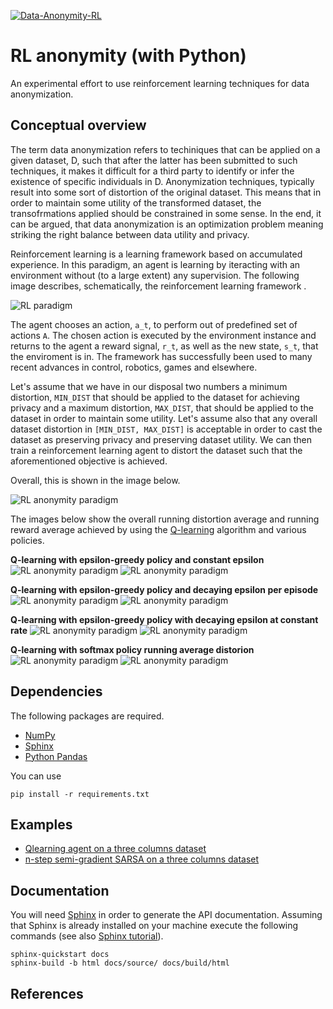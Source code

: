 
[![Data-Anonymity-RL](https://github.com/pockerman/rl_anonymity_with_python/actions/workflows/python-app.yml/badge.svg)](https://github.com/pockerman/rl_anonymity_with_python/actions/workflows/python-app.yml)

# RL anonymity (with Python)

An experimental effort to use reinforcement learning techniques for data anonymization. 

## Conceptual overview

The term data anonymization refers to techiniques that can be applied on a given dataset, D, such that after
the latter has been submitted to such techniques, it makes it difficult for a third party to identify or infer the existence
of specific individuals in D. Anonymization techniques, typically result into some sort of distortion
of the original dataset. This means that in order to maintain some utility of the transformed dataset, the transofrmations
applied should be constrained in some sense. In the end, it can be argued, that data anonymization is an optimization problem
meaning striking the right balance between data utility and privacy. 

Reinforcement learning is a learning framework based on accumulated experience. In this paradigm, an agent is learning by iteracting with an environment 
without (to a large extent) any supervision. The following image describes, schematically, the reinforcement learning framework .

![RL paradigm](images/agent_environment_interface.png "Reinforcement learning paradigm") 

The agent chooses an action, ```a_t```, to perform out of predefined set of actions ```A```. The chosen action is executed by the environment
instance and returns to the agent a reward signal, ```r_t```, as well as the new state, ```s_t```, that the enviroment is in. 
The framework has successfully been used  to many recent advances in control, robotics, games and elsewhere.


Let's assume that we have in our disposal two numbers a minimum distortion, ```MIN_DIST``` that should be applied to the dataset
for achieving privacy and a maximum distortion, ```MAX_DIST```,  that should be applied to the dataset in order to maintain some utility.
Let's assume also that any overall dataset distortion in ```[MIN_DIST, MAX_DIST]``` is acceptable in order to cast the dataset as 
preserving  privacy and preserving dataset utility. We can then train a reinforcement learning agent to distort the dataset
such that the aforementioned objective is achieved.

Overall, this is shown in the image below.

![RL anonymity paradigm](images/general_concept.png "Reinforcement learning anonymity schematics")

The images below show the overall running distortion average and running reward average achieved by using the 
<a href="https://en.wikipedia.org/wiki/Q-learning">Q-learning</a> algorithm and various policies.

**Q-learning with epsilon-greedy policy and constant epsilon**
![RL anonymity paradigm](images/q_learn_epsilon_greedy_avg_run_distortion.png "Epsilon-greedy constant epsilon ")
![RL anonymity paradigm](images/q_learn_epsilon_greedy_avg_run_reward.png "Reinforcement learning anonymity schematics")

**Q-learning with epsilon-greedy policy and decaying epsilon per episode**
![RL anonymity paradigm](images/q_learn_epsilon_greedy_decay_avg_run_distortion.png "Reinforcement learning anonymity schematics")
![RL anonymity paradigm](images/q_learn_epsilon_greedy_decay_avg_run_reward.png "Reinforcement learning anonymity schematics")


**Q-learning with epsilon-greedy policy with decaying epsilon at constant rate**
![RL anonymity paradigm](images/q_learn_epsilon_greedy_decay_rate_avg_run_distortion.png "Reinforcement learning anonymity schematics")
![RL anonymity paradigm](images/q_learn_epsilon_greedy_decay_rate_avg_run_reward.png "Reinforcement learning anonymity schematics")

**Q-learning with softmax policy running average distorion**
![RL anonymity paradigm](images/q_learn_softmax_avg_run_distortion.png "Reinforcement learning anonymity schematics")
![RL anonymity paradigm](images/q_learn_softmax_avg_run_reward.png "Reinforcement learning anonymity schematics")


## Dependencies 

The following packages are required. 

- <a href="#">NumPy</a>
- <a href="https://www.sphinx-doc.org/en/master/">Sphinx</a> 
- <a href="#">Python Pandas</a>

You can use 

```
pip install -r requirements.txt
```

## Examples

- <a href="src/examples/qlearning_three_columns.py"> Qlearning agent on a three columns dataset</a>
- <a href="src/examples/nstep_semi_grad_sarsa_three_columns.py"> n-step semi-gradient SARSA on  a three columns dataset</a>

## Documentation

You will need <a href="https://www.sphinx-doc.org/en/master/">Sphinx</a> in order to generate the API documentation. Assuming that Sphinx is already installed
on your machine execute the following commands (see also <a href="https://www.sphinx-doc.org/en/master/tutorial/index.html">Sphinx tutorial</a>). 

```
sphinx-quickstart docs
sphinx-build -b html docs/source/ docs/build/html
```

## References

